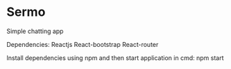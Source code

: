 # Sermo
Simple chatting app

Dependencies:
Reactjs
React-bootstrap
React-router

Install dependencies using npm
and then start application in cmd:
npm start
